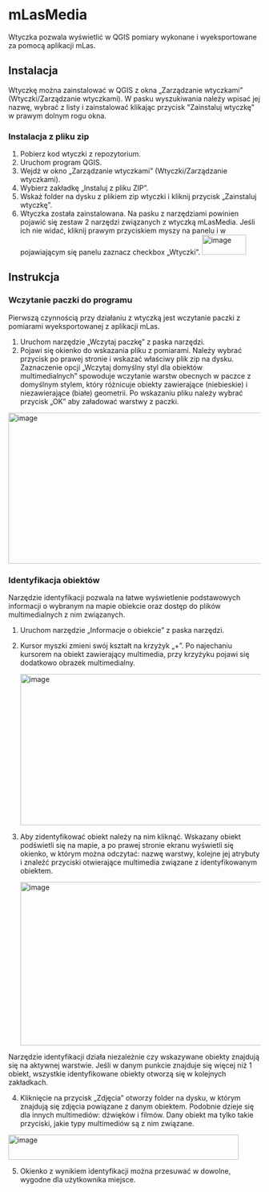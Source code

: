 # mLasMedia

Wtyczka pozwala wyświetlić w QGIS pomiary wykonane i wyeksportowane za pomocą aplikacji mLas.

## Instalacja

Wtyczkę można zainstalować w QGIS z okna „Zarządzanie wtyczkami” (Wtyczki/Zarządzanie wtyczkami). W pasku wyszukiwania należy wpisać jej nazwę, wybrać z listy i zainstalować klikając przycisk "Zainstaluj wtyczkę" w prawym dolnym rogu okna.

### Instalacja z pliku zip
1. Pobierz kod wtyczki z repozytorium.
2. Uruchom program QGIS.
3. Wejdź w okno „Zarządzanie wtyczkami” (Wtyczki/Zarządzanie wtyczkami).
4. Wybierz zakładkę „Instaluj z pliku ZIP”.
5. Wskaż folder na dysku z plikiem zip wtyczki i kliknij przycisk „Zainstaluj wtyczkę”.
6. Wtyczka została zainstalowana. Na pasku z narzędziami powinien pojawić się zestaw 2 narzędzi związanych z wtyczką mLasMedia. Jeśli ich nie widać, kliknij prawym przyciskiem myszy na panelu i w pojawiającym się panelu zaznacz checkbox „Wtyczki”.
   <img width="88" height="40" alt="image" src="https://github.com/user-attachments/assets/6f798ba3-aa7a-4928-80f7-aa243ac07cb4" />



## Instrukcja

### Wczytanie paczki do programu
Pierwszą czynnością przy działaniu z wtyczką jest wczytanie paczki z pomiarami wyeksportowanej z aplikacji mLas.
1. Uruchom narzędzie „Wczytaj paczkę” z paska narzędzi.  
2. Pojawi się okienko do wskazania pliku z pomiarami. Należy wybrać przycisk po prawej stronie i wskazać właściwy plik zip na dysku.
Zaznaczenie opcji „Wczytaj domyślny styl dla obiektów multimedialnych” spowoduje wczytanie warstw obecnych w paczce z domyślnym stylem, który różnicuje obiekty zawierające (niebieskie) i niezawierające (białe) geometrii.
Po wskazaniu pliku należy wybrać przycisk „OK” aby załadować warstwy z paczki.
  <img width="754" height="301" alt="image" src="https://github.com/user-attachments/assets/5e691856-5aa7-446f-9861-a22dd37e0f67" />


### Identyfikacja obiektów
Narzędzie identyfikacji pozwala na łatwe wyświetlenie podstawowych informacji o wybranym na mapie obiekcie oraz dostęp do plików multimedialnych z nim związanych. 
1. Uruchom narzędzie „Informacje o obiekcie” z paska narzędzi.
2. Kursor myszki zmieni swój kształt na krzyżyk „+”. Po najechaniu kursorem na obiekt zawierający multimedia, przy krzyżyku pojawi się dodatkowo obrazek multimedialny.
   
   <img width="684" height="302" alt="image" src="https://github.com/user-attachments/assets/3ea368f3-0e70-479d-a67f-20ad09e642e9" />

3. Aby zidentyfikować obiekt należy na nim kliknąć. Wskazany obiekt podświetli się na mapie, a po prawej stronie ekranu wyświetli się okienko, w którym można odczytać: nazwę warstwy, kolejne jej atrybuty i znaleźć przyciski otwierające multimedia związane z identyfikowanym obiektem.
   
   <img width="788" height="326" alt="image" src="https://github.com/user-attachments/assets/ca2a2648-84ae-4c4b-b0ee-80e8d907fca9" />

  Narzędzie identyfikacji działa niezależnie czy wskazywane obiekty znajdują się na aktywnej warstwie. Jeśli w danym punkcie znajduje się więcej niż 1 obiekt, wszystkie identyfikowane obiekty otworzą się w kolejnych zakładkach.

4. Kliknięcie na przycisk „Zdjęcia” otworzy folder na dysku, w którym znajdują się zdjęcia powiązane z danym obiektem. Podobnie dzieje się dla innych multimediów: dźwięków i filmów. Dany obiekt ma tylko takie przyciski, jakie typy multimediów są z nim związane.
   
  <img width="460" height="50" alt="image" src="https://github.com/user-attachments/assets/3d2e63d0-04a5-4099-99a5-b6029cd73327" />

5. Okienko z wynikiem identyfikacji można przesuwać w dowolne, wygodne dla użytkownika miejsce.
